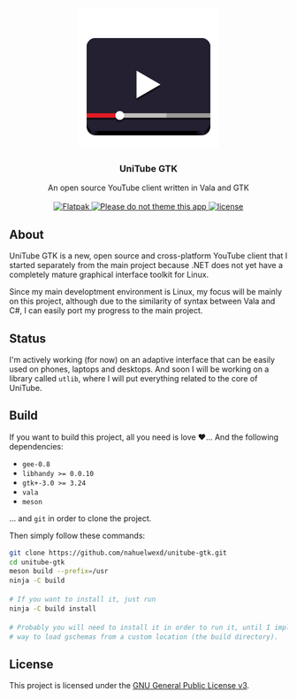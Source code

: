 <p align="center">
  <img src="data/icons/scalable/apps/com.gitlab.nahuelwexd.Unitube.svg"/>

  <h3 align="center">UniTube GTK</h3>

  <p align="center">
    An open source YouTube client written in Vala and GTK
    <br>
    <br>
    <a href="https://github.com/nahuelwexd/unitube-gtk/commits/master">
      <img alt="Flatpak" src="https://github.com/nahuelwexd/unitube-gtk/workflows/Flatpak/badge.svg"/>
    </a>
    <a href="https://stopthemingmy.app">
      <img alt="Please do not theme this app" src="https://stopthemingmy.app/badge.svg">
    </a>
    <a href="COPYING">
      <img alt="license" src="https://img.shields.io/github/license/nahuelwexd/unitube-gtk?label=License&logo=gnu">
    </a>
  </p>
</p>

## About
UniTube GTK is a new, open source and cross-platform YouTube client that I
started separately from the main project because .NET does not yet have a
completely mature graphical interface toolkit for Linux.

Since my main developtment environment is Linux, my focus will be mainly on this
project, although due to the similarity of syntax between Vala and C#, I can
easily port my progress to the main project.

## Status
I'm actively working (for now) on an adaptive interface that can be easily used
on phones, laptops and desktops. And soon I will be working on a library called
`utlib`, where I will put everything related to the core of UniTube.

## Build
If you want to build this project, all you need is love ❤️... And the following
dependencies:

- `gee-0.8`
- `libhandy >= 0.0.10`
- `gtk+-3.0 >= 3.24`
- `vala`
- `meson`

... and `git` in order to clone the project.

Then simply follow these commands:

```sh
git clone https://github.com/nahuelwexd/unitube-gtk.git
cd unitube-gtk
meson build --prefix=/usr
ninja -C build

# If you want to install it, just run
ninja -C build install

# Probably you will need to install it in order to run it, until I implement a
# way to load gschemas from a custom location (the build directory).
```

## License
This project is licensed under the [GNU General Public License v3](COPYING).
